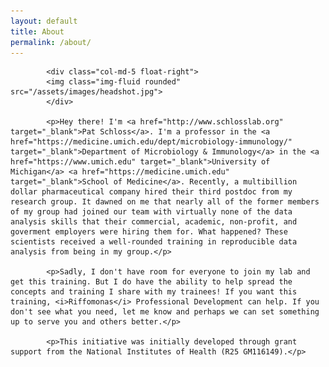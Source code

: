 ```yaml
---
layout: default
title: About
permalink: /about/
---
```


<div class='index'>

			<div class="col-md-5 float-right">
	        <img class="img-fluid rounded" src="/assets/images/headshot.jpg">
			</div>

			<p>Hey there! I'm <a href="http://www.schlosslab.org" target="_blank">Pat Schloss</a>. I'm a professor in the <a href="https://medicine.umich.edu/dept/microbiology-immunology/" target="_blank">Department of Microbiology & Immunology</a> in the <a href="https://www.umich.edu" target="_blank">University of Michigan</a> <a href="https://medicine.umich.edu" target="_blank">School of Medicine</a>. Recently, a multibillion dollar pharmaceutical company hired their third postdoc from my research group. It dawned on me that nearly all of the former members of my group had joined our team with virtually none of the data analysis skills that their commercial, academic, non-profit, and goverment employers were hiring them for. What happened? These scientists received a well-rounded training in reproducible data analysis from being in my group.</p>

			<p>Sadly, I don't have room for everyone to join my lab and get this training. But I do have the ability to help spread the concepts and training I share with my trainees! If you want this training, <i>Riffomonas</i> Professional Development can help. If you don't see what you need, let me know and perhaps we can set something up to serve you and others better.</p>

			<p>This initiative was initially developed through grant support from the National Institutes of Health (R25 GM116149).</p>
</div>
